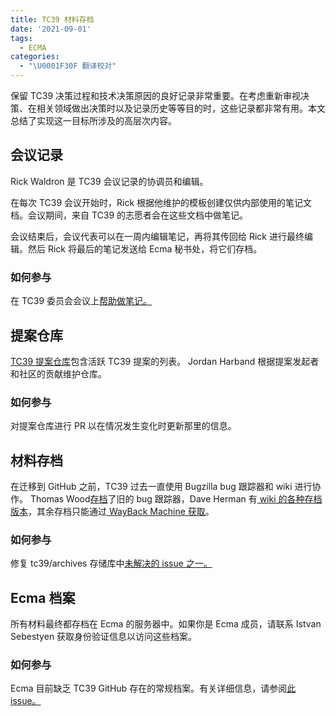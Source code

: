 ```yaml
---
title: TC39 材料存档
date: '2021-09-01'
tags:
  - ECMA
categories:
  - "\U0001F30F 翻译校对"
---
```


保留 TC39 决策过程和技术决策原因的良好记录非常重要。在考虑重新审视决策、在相关领域做出决策时以及记录历史等等目的时，这些记录都非常有用。本文总结了实现这一目标所涉及的高层次内容。

<!-- more -->

## 会议记录

Rick Waldron 是 TC39 会议记录的协调员和编辑。

在每次 TC39 会议开始时，Rick 根据他维护的模板创建仅供内部使用的笔记文档。会议期间，来自 TC39 的志愿者会在这些文档中做笔记。

会议结束后，会议代表可以在一周内编辑笔记，再将其传回给 Rick 进行最终编辑。然后 Rick 将最后的笔记发送给 Ecma 秘书处，将它们存档。

### 如何参与

在 TC39 委员会会议上[帮助做笔记。](https://github.com/tc39/how-we-work/blob/master/how-to-take-notes.md)

## 提案仓库

[TC39 提案仓库](https://github.com/tc39/proposals)包含活跃 TC39 提案的列表。 Jordan Harband 根据提案发起者和社区的贡献维护仓库。

### 如何参与

对提案仓库进行 PR 以在情况发生变化时更新那里的信息。

## 材料存档

在迁移到 GitHub 之前，TC39 过去一直使用 Bugzilla bug 跟踪器和 wiki 进行协作。 Thomas Wood[存档](https://tc39.es/archives/bugzilla/)了旧的 bug 跟踪器，Dave Herman 有[ wiki 的各种存档版本](https://github.com/tc39/archives/issues/1)，其余存档只能通过[ WayBack Machine 获取](https://web.archive.org/web/20100701214135/http://wiki.ecmascript.org:80/doku.php?id=harmony:harmony)。

### 如何参与

修复 tc39/archives 存储库中[未解决的 issue 之一。](https://github.com/tc39/archives/issues?q=is%3Aopen+is%3Aissue)

## Ecma 档案

所有材料最终都存档在 Ecma 的服务器中。如果你是 Ecma 成员，请联系 Istvan Sebestyen 获取身份验证信息以访问这些档案。

### 如何参与

Ecma 目前缺乏 TC39 GitHub 存在的常规档案。有关详细信息，请参阅[此 issue。](https://github.com/tc39/archives/issues/4)

